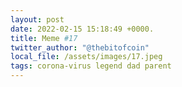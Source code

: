 ```yaml
---
layout: post
date: 2022-02-15 15:18:49 +0000.
title: Meme #17
twitter_author: "@thebitofcoin"
local_file: /assets/images/17.jpeg
tags: corona-virus legend dad parent
---
```

